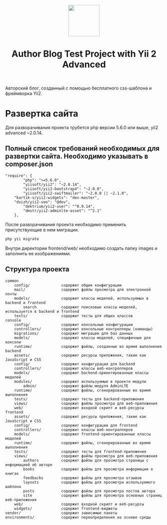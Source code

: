 <p align="center">
    <a href="https://github.com/yiisoft" target="_blank">
        <img src="https://avatars0.githubusercontent.com/u/993323" height="100px">
    </a>
    <h1 align="center">Author Blog Test Project with Yii 2 Advanced</h1>
    <br>
</p>

Авторский блог, созданный с помощью бесплатного css-шаблона и фреймворка Yii2. 

# Развертка сайта

Для разворачивания проекта трубется php версии 5.6.0 или выше, yii2 advanced ~2.0.14.

Полный список требований необходимых для развертки сайта. Необходимо указывать в composer.json
-------------------

```
"require": {
        "php": ">=5.6.0",
        "yiisoft/yii2": "~2.0.14",
        "yiisoft/yii2-bootstrap4": "~2.0.0",
        "yiisoft/yii2-swiftmailer": "~2.0.0 || ~2.1.0",
	"kartik-v/yii2-widgets": "dev-master",
	"dvizh/yii2-seo": "@dev",
        "dektrium/yii2-user": "^0.9.14",
        "dmstr/yii2-adminlte-asset": "^2.1"
    },
```

После разворачивания проекта необходимо применить присутствующие в нем миграции.

```
php yii migrate
```
Внутри директории frontend/web/ необходимо создать папку images и заполнить ее изображениями.


Структура проекта
-------------------

```
common
    config/              содержит общие конфигурации
    mail/                содержит файлы просмотра для электронной почты
    models/              содержит классы моделей, используемых в backend и frontend
        search           содержит поисковые классы моделей, используется в backend и frontend
    tests/               содержит тесты для общих классов   
console
    config/              содержит консольные конфигурации
    controllers/         содержит консольные контроллеры (команды)
    migrations/          содержит миграции для баз данных
    models/              содержит классы моделей, специфичные для консоли
    runtime/             содержит файлы, созданные во время выполнения
backend
    assets/              содержит ресурсы приложения, такие как JavaScript и CSS
    config/              содержит конфигурации для backend
    controllers/         содержит классы веб-контроллеров
    models/              содержит backend-ориентированные классы моделей
    modules/             содержит используемые в проекте модули
        admin/           содержит файлы модуля AdminLTE
    runtime/             содержит файлы, сгенерированные во время выполнения
    tests/               содержит тесты для backend-приложения    
    views/               содержит файлы просмотра для веб-приложения
    web/                 содержит входной скрипт и веб-ресурсы
frontend
    assets/              содержит ресурсы приложения, такие как JavaScript и CSS
    config/              содержит конфигурации для frontend
    controllers/         содержит классы веб-контроллеров
    models/              содержит frontend-ориентированные классы моделей
    runtime/             содержит файлы, сгенерированные во время выполнения
    tests/               содержит тесты для frontend-приложения    
    views/               содержит файлы просмотра для веб-приложения
        authors          содержит файлы для просмотра страницы с информацией об авторе
        books            содержит файлы для просмотра информации о книгах
        feedbacks        содержит файлы для просмотра отзывов
        layouts          содержит файлы для просмотра используемого шаблона
        posts            содержит файлы для просмотра постов автора
        site             содержит файлы для просмотра основных страниц веб-приложения     
    web/                 содержит входной скрипт и веб-ресурсы
    widgets/             содержит frontend-виджеты
vendor/                  содержит зависимые пакеты
environments/            содержит переопределения на основе среды
```
